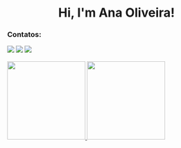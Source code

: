<div align="center">
  <h1> Hi, I'm Ana Oliveira! </h1>
</div>

### Contatos:

<div>
<a href="https://instagram.com/ana.oli" target="_blank"><img src="https://img.shields.io/badge/-Instagram-%23E4405F?style=for-the-badge&logo=instagram&logoColor=white" target="_blank"></a>
<a href = "mailto:contato@anaoliveira.developer@gmail.com"><img src="https://img.shields.io/badge/Gmail-D14836?style=for-the-badge&logo=gmail&logoColor=white" target="_blank"></a>
<a href="https://www.linkedin.com/in/anaoliveira-dev" target="_blank"><img src="https://img.shields.io/badge/-LinkedIn-%230077B5?style=for-the-badge&logo=linkedin&logoColor=white" target="_blank"></a>   
</div>
<br>
<div>
<a href="https://github.com/oliveira-ana">
<img height="180em" src="https://github-readme-stats.vercel.app/api/top-langs/?username=oliveira-ana&layout=compact&langs_count=7&theme=dracula"/>
<img height="180em" src="https://github-readme-stats.vercel.app/api?username=oliveira-ana&show_icons=true&theme=dracula&include_all_commits=true&count_private=true"/>
</div>
<!--
**oliveira-ana/oliveira-ana** is a ✨ _special_ ✨ repository because its `README.md` (this file) appears on your GitHub profile.

Here are some ideas to get you started:

- 🔭 I’m currently working on ...
- 🌱 I’m currently learning ...
- 👯 I’m looking to collaborate on ...
- 🤔 I’m looking for help with ...
- 💬 Ask me about ...
- 📫 How to reach me: ...
- 😄 Pronouns: ...
- ⚡ Fun fact: ...
-->
